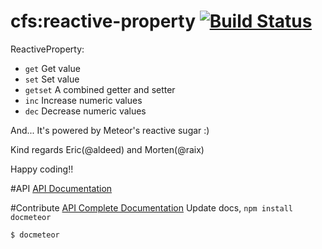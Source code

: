 cfs:reactive-property [![Build Status](https://travis-ci.org/CollectionFS/Meteor-reactive-property.png?branch=master)](https://travis-ci.org/CollectionFS/Meteor-reactive-property)
=========

ReactiveProperty:
* `get` Get value
* `set` Set value
* `getset` A combined getter and setter
* `inc` Increase numeric values
* `dec` Decrease numeric values

And... It's powered by Meteor's reactive sugar :)

Kind regards Eric(@aldeed) and Morten(@raix)

Happy coding!!

#API
[API Documentation](api.md)

#Contribute
[API Complete Documentation](internal.api.md)
Update docs, `npm install docmeteor`
```bash
$ docmeteor
```